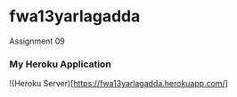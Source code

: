# fwa13yarlagadda
Assignment 09

### My Heroku Application
!(Heroku Server)[https://fwa13yarlagadda.herokuapp.com/]